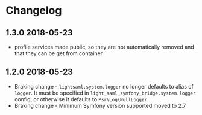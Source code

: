 # Changelog

## 1.3.0 2018-05-23

* profile services made public, so they are not automatically removed and that they can be get from container

## 1.2.0 2018-05-23

* Braking change - `lightsaml.system.logger` no longer defaults to alias of `logger`. It must be specified in 
  `light_saml_symfony_bridge.system.logger` config, or otherwise it defaults to `Psr\Log\NullLogger` 
* Braking change - Minimum Symfony version supported moved to 2.7
